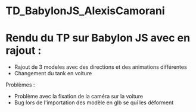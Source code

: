 # TD_BabylonJS_AlexisCamorani 

# Rendu du TP sur Babylon JS avec en rajout : 

- Rajout de 3 modeles avec des directions et des animations différentes 
- Changement du tank en voiture 
 
Problèmes : 
- Problème avec la fixation de la caméra sur la voiture 
- Bug lors de l'importation des modèle en glb se qui les déforment
